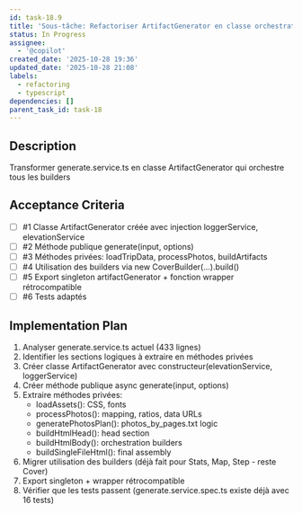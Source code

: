```yaml
---
id: task-18.9
title: 'Sous-tâche: Refactoriser ArtifactGenerator en classe orchestratrice'
status: In Progress
assignee:
  - '@copilot'
created_date: '2025-10-28 19:36'
updated_date: '2025-10-28 21:08'
labels:
  - refactoring
  - typescript
dependencies: []
parent_task_id: task-18
---
```


## Description

<!-- SECTION:DESCRIPTION:BEGIN -->
Transformer generate.service.ts en classe ArtifactGenerator qui orchestre tous les builders
<!-- SECTION:DESCRIPTION:END -->

## Acceptance Criteria
<!-- AC:BEGIN -->
- [ ] #1 Classe ArtifactGenerator créée avec injection loggerService, elevationService
- [ ] #2 Méthode publique generate(input, options)
- [ ] #3 Méthodes privées: loadTripData, processPhotos, buildArtifacts
- [ ] #4 Utilisation des builders via new CoverBuilder(...).build()
- [ ] #5 Export singleton artifactGenerator + fonction wrapper rétrocompatible
- [ ] #6 Tests adaptés
<!-- AC:END -->

## Implementation Plan

<!-- SECTION:PLAN:BEGIN -->
1. Analyser generate.service.ts actuel (433 lignes)
2. Identifier les sections logiques à extraire en méthodes privées
3. Créer classe ArtifactGenerator avec constructeur(elevationService, loggerService)
4. Créer méthode publique async generate(input, options)
5. Extraire méthodes privées:
   - loadAssets(): CSS, fonts
   - processPhotos(): mapping, ratios, data URLs
   - generatePhotosPlan(): photos_by_pages.txt logic
   - buildHtmlHead(): head section
   - buildHtmlBody(): orchestration builders
   - buildSingleFileHtml(): final assembly
6. Migrer utilisation des builders (déjà fait pour Stats, Map, Step - reste Cover)
7. Export singleton + wrapper rétrocompatible
8. Vérifier que les tests passent (generate.service.spec.ts existe déjà avec 16 tests)
<!-- SECTION:PLAN:END -->
